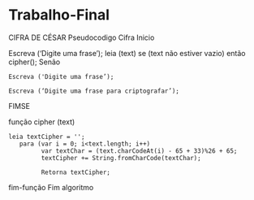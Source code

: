 # Trabalho-Final
CIFRA DE CÉSAR Pseudocodigo Cifra Inicio

Escreva (‘Digite uma frase’);
	leia (text)
   se (text não estiver vazio) então
     cipher();
   Senão 

	Escreva ('Digite uma frase’);

	Escreva (‘Digite uma frase para criptografar’);
  FIMSE

 função cipher (text)

    leia textCipher = '';
       para (var i = 0; i<text.length; i++)
             var textChar = (text.charCodeAt(i) - 65 + 33)%26 + 65;
             textCipher += String.fromCharCode(textChar);

             Retorna textCipher;
fim-função
Fim algoritmo
